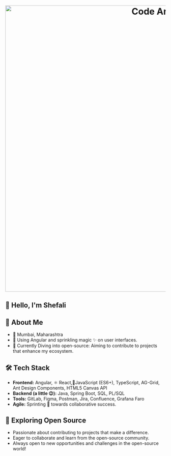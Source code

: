 # <p align="center"> [<img src="https://i.pinimg.com/originals/70/84/c6/7084c682f10716fcaf0469b550a92b6a.gif" alt="Code Art" width="900">](https://i.pinimg.com/originals/70/84/c6/7084c682f10716fcaf0469b550a92b6a.gif) </p>

## 👋 Hello, I'm Shefali


## 🚀 About Me

- 📍 Mumbai, Maharashtra
- 🎨 Using Angular and sprinkling magic ✨ on user interfaces.
- 🌱 Currently Diving into open-source: Aiming to contribute to projects that enhance my ecosystem.

## 🛠️ Tech Stack

- **Frontend:** Angular, ⚛️ React,📜JavaScript (ES6+), TypeScript, AG-Grid, Ant Design Components, HTML5 Canvas API
- **Backend (a little 😉):** Java, Spring Boot, SQL, PL/SQL
- **Tools:** GitLab, Figma, Postman, Jira, Confluence, Grafana Faro
- **Agile:** Sprinting 🏃 towards collaborative success.

## 🌱 Exploring Open Source

- Passionate about contributing to projects that make a difference.
- Eager to collaborate and learn from the open-source community.
- Always open to new opportunities and challenges in the open-source world!

